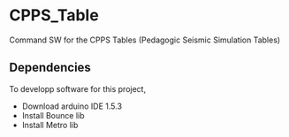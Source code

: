 # CPPS_Table
Command SW for the CPPS Tables (Pedagogic Seismic Simulation Tables)

## Dependencies

To developp software for this project,
* Download arduino IDE 1.5.3
* Install Bounce lib
* Install Metro lib
